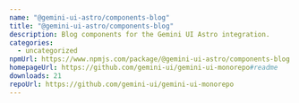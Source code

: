 ```yaml
---
name: "@gemini-ui-astro/components-blog"
title: "@gemini-ui-astro/components-blog"
description: Blog components for the Gemini UI Astro integration.
categories:
  - uncategorized
npmUrl: https://www.npmjs.com/package/@gemini-ui-astro/components-blog
homepageUrl: https://github.com/gemini-ui/gemini-ui-monorepo#readme
downloads: 21
repoUrl: https://github.com/gemini-ui/gemini-ui-monorepo
---
```

